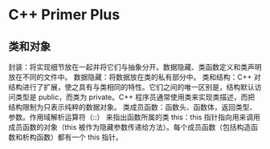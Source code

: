 # C++ Primer Plus
## 类和对象
封装：将实现细节放在一起并将它们与抽象分开。数据隐藏、类函数定义和类声明放在不同的文件中。
数据隐藏：将数据放在类的私有部分中。
类和结构：C++ 对结构进行了扩展，使之具有与类相同的特性。它们之间的唯一区别是，结构默认访问类型是 public，而类为 private。C++ 程序员通常使用类来实现类描述，而把结构限制为只表示纯粹的数据对象。
类成员函数：函数头、函数体，返回类型、参数。作用域解析运算符（::） 来指出函数所属的类
this：this 指针指向用来调用成员函数的对象（this 被作为隐藏参数传递给方法）。每个成员函数（包括构造函数和析构函数）都有一个 this 指针。
